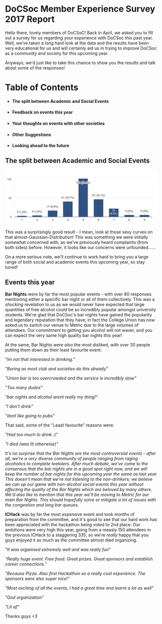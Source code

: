 DoCSoc Member Experience Survey 2017 Report
================================

Hello there, lovely members of DoCSoC! Back in April, we asked you to fill out a survey for us regarding your experience with DoCSoc this past year. Well, we've taken a long hard look at the data and the results have been very educational for us and will certainly aid us in trying to improve DoCSoc as a community and society for this upcoming year.

Anyways, we'd just like to take this chance to show you the results and talk about some of the responses!

# Table of Contents
- #### The split between Academic and Social Events 
- #### Feedback on events this year
- #### Your thoughts on events with other societies
- #### Other Suggestions
- #### Looking ahead to the future

## The split between Academic and Social Events

![Alt Text](./GaussianDistribution.png "Look at this sexy bell curve")

This was a surprisingly good result - I mean, look at those sexy curves on that almost-Gaussian-Distribution! This was something we were initially somewhat concerned with, as we've previously heard complaints (from both sides) before. However, it looks like our concerns were unfounded......

On a more serious note, we'll continue to work hard to bring you a large range of both social and academic events this upcoming year, so stay tuned!

## Events this year

__Bar Nights__ were by far the most popular events - with over 80 responses mentioning either a specific bar night or all of them collectively. This was a *shocking* revelation to us as we would never have expected that large quantities of free alcohol could be so incredibly popular amongst university students. We're glad that DoCSoc's bar nights have gained the popularity and legendary reputation that they have; in fact the College Union has now asked us to switch our venue to Metric due to the large volumes of attendees. Our commitment to getting you alcohol will not waver, and you can expect the very same high quality bar nights this year!

At the same, Bar Nights were _also_ the most disliked, with over 30 people putting them down as their least favourite event:

_"Im not that interested in drinking."_

_"Boring as most club and societies do this already"_

_"Union bar is too overcrowded and the service is incredibly slow"_

_"Too many dudes"_

_"bar nights and alcohol arent really my thing!"_

_"I don't drink"_

_"dont like going to pubs"_

That said, some of the "Least favourite" reasons were:

_"Had too much to drink :("_

_"I died (was lit otherwise)"_

*It's no surprise that the Bar Nights are the most controversial events - after all, we're a very diverse community of people ranging from raging alcoholics to complete teetolers. After much debate, we've come to the consensus that the bar nights are in a good spot right now, and we will keep the number of bar nights for this upcoming year the same as last year. This doesn't mean that we're not listening to the non-drinkers; we believe we can up our game with non-alcohol social events this year without affecting the quality of the Bar Nights which are beloved by many others. We'd also like to mention that this year we'll be moving to Metric for our main Bar Nights. This should hopefully solve or mitigate a lot of issues with the congestion and long bar queues.*

**ICHack** was by far the most expensive event and took months of preparation from the committee, and it's good to see that our hard work has been appreciated with the hackathon being voted to 2nd place. Our ambitions were very high this year, going from a measly 150 attendees in the previous ICHack to a staggering 335, so we're _really_ happy that you guys enjoyed it as much as the committee almost died organizing.

_"It was organised extremely well and was really fun"_

_"Really huge event. Free food. Great prizes. Great sponsors and establish career connections."_

_"Because Pizza. Also first Hackathon so a really cool experience. The sponsors were also super nice!"_

_"Most exciting of all the events, I had a great time and learnt a lot as well"_

_"God organization"_

_"Lit af"_

 Thanks guys <3

 
